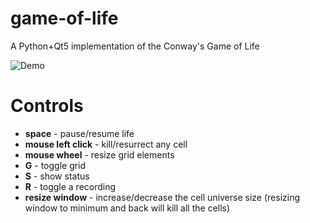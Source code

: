 # game-of-life
A Python+Qt5 implementation of the Conway's Game of Life

![Demo](assets/demo.gif)

# Controls
- **space** - pause/resume life
- **mouse left click** - kill/resurrect any cell
- **mouse wheel** - resize grid elements
- **G** - toggle grid
- **S** - show status
- **R** - toggle a recording
- **resize window** - increase/decrease the cell universe size (resizing window to minimum and back will kill all the cells)
